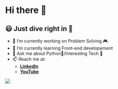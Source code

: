# Hi there 👋
## 😃 Just dive right in 🙌

- 🔭 I’m currently working on Problem Solving 🎮
- 🌱 I’m currently learning Front-end developement
- 💬 Ask me about Python🐍/Interesting Tech 🔌
- 📫 Reach me at:
  - [**LinkedIn**](https://www.linkedin.com/in/swarajspatil/)
  - [**YouTube**](https://www.youtube.com/channel/UCz2vH__ck9KSzw1iR2Qk-_Q)

<img src="https://github-readme-stats.vercel.app/api?username=swarajspatil158&&show_icons=true&title_color=2aa198&icon_color=cb4b16&text_color=eee8d5&bg_color=073642">
